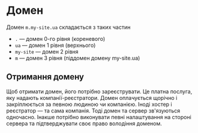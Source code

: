 # Домен

Домен `m.my-site.ua` складається з таких частин

-   `.` — домен 0-го рівня (кореневого)
-   `ua` — домен 1 рівня (верхнього)
-   `my-site` — домен 2 рівня
-   `m` — домен 3 рівня (піддомен домену my-site.ua)

## Отримання домену

Щоб отримати домен, його потрібно зареєструвати. Це платна послуга, яку надають компанії-реєстратори. Домен оплачується щорічно і закріплюється за певною людиною чи компанією. Іноді хостер і реєстратор — та сама компанія. Тоді домен та сервер зв'язуються одночасно. Інакше потрібно виконувати певні налаштування на стороні сервера та підтверджувати своє право володіння доменом.
